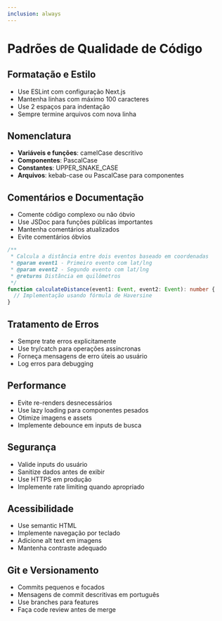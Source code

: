 ```yaml
---
inclusion: always
---
```


# Padrões de Qualidade de Código

## Formatação e Estilo
- Use ESLint com configuração Next.js
- Mantenha linhas com máximo 100 caracteres
- Use 2 espaços para indentação
- Sempre termine arquivos com nova linha

## Nomenclatura
- **Variáveis e funções**: camelCase descritivo
- **Componentes**: PascalCase
- **Constantes**: UPPER_SNAKE_CASE
- **Arquivos**: kebab-case ou PascalCase para componentes

## Comentários e Documentação
- Comente código complexo ou não óbvio
- Use JSDoc para funções públicas importantes
- Mantenha comentários atualizados
- Evite comentários óbvios

```typescript
/**
 * Calcula a distância entre dois eventos baseado em coordenadas
 * @param event1 - Primeiro evento com lat/lng
 * @param event2 - Segundo evento com lat/lng
 * @returns Distância em quilômetros
 */
function calculateDistance(event1: Event, event2: Event): number {
  // Implementação usando fórmula de Haversine
}
```

## Tratamento de Erros
- Sempre trate erros explicitamente
- Use try/catch para operações assíncronas
- Forneça mensagens de erro úteis ao usuário
- Log erros para debugging

## Performance
- Evite re-renders desnecessários
- Use lazy loading para componentes pesados
- Otimize imagens e assets
- Implemente debounce em inputs de busca

## Segurança
- Valide inputs do usuário
- Sanitize dados antes de exibir
- Use HTTPS em produção
- Implemente rate limiting quando apropriado

## Acessibilidade
- Use semantic HTML
- Implemente navegação por teclado
- Adicione alt text em imagens
- Mantenha contraste adequado

## Git e Versionamento
- Commits pequenos e focados
- Mensagens de commit descritivas em português
- Use branches para features
- Faça code review antes de merge